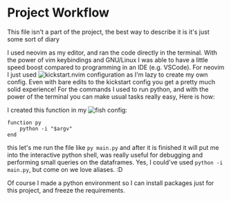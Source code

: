 # Project Workflow

This file isn't a part of the project, the best way to describe it is it's just some sort of diary

I used neovim as my editor, and ran the code directly in the terminal. With the power of vim keybindings and GNU/Linux I was able to have a little speed boost compared to programming in an IDE (e.g. VSCode).
For neovim I just used ![kickstart.nvim](https://github.com/nvim-lua/kickstart.nvim) configuration as I'm lazy to create my own config. Even with bare edits to the kickstart config you get a pretty much solid experience!
For the commands I used to run python, and with the power of the terminal you can make usual tasks really easy, Here is how:

I created this function in my ![fish](https://fishshell.com/) config:
```
function py
    python -i "$argv"
end
```
this let's me run the file like `py main.py` and after it is finished it will put me into the interactive python shell, was really useful for debugging and performing small queries on the dataframes.
Yes, I could've used `python -i main.py`, but come on we love aliases. :D

Of course I made a python environment so I can install packages just for this project, and freeze the requirements.
